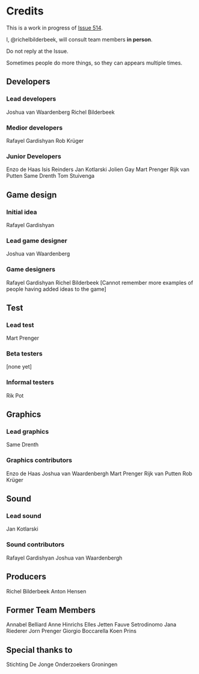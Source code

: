 # Credits

This is a work in progress of [Issue 514](https://github.com/richelbilderbeek/djog_unos_2018/issues/514).

I, @richelbilderbeek, will consult team members **in person**. 

Do not reply at the Issue. 

Sometimes people do more things, so they can appears multiple times.

## Developers

### Lead developers

Joshua van Waardenberg
Richel Bilderbeek

### Medior developers

Rafayel Gardishyan
Rob Krüger

### Junior Developers

Enzo de Haas
Isis Reinders
Jan Kotlarski
Jolien Gay
Mart Prenger
Rijk van Putten
Same Drenth
Tom Stuivenga

## Game design

### Initial idea

Rafayel Gardishyan

### Lead game designer

Joshua van Waardenberg

### Game designers

Rafayel Gardishyan
Richel Bilderbeek
[Cannot remember more examples of people having added ideas to the game]

## Test

### Lead test

Mart Prenger

### Beta testers

[none yet]

### Informal testers

Rik Pot

## Graphics

### Lead graphics

Same Drenth

### Graphics contributors

Enzo de Haas
Joshua van Waardenbergh
Mart Prenger
Rijk van Putten
Rob Krüger

## Sound

### Lead sound

Jan Kotlarski

### Sound contributors

Rafayel Gardishyan
Joshua van Waardenbergh

## Producers

Richel Bilderbeek
Anton Hensen

## Former Team Members

Annabel Belliard
Anne Hinrichs
Elles Jetten
Fauve Setrodinomo
Jana Riederer
Jorn Prenger
Giorgio Boccarella
Koen Prins

## Special thanks to

Stichting De Jonge Onderzoekers Groningen